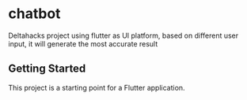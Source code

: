 # chatbot

Deltahacks project using flutter as UI platform,
based on different user input, it will generate the most accurate result 

## Getting Started

This project is a starting point for a Flutter application.


